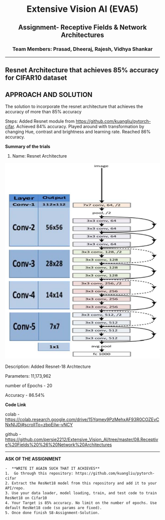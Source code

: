 <h1 align="center">Extensive Vision AI (EVA5)</h1>

<h2 align="center">Assignment- Receptive Fields & Network Architectures</h2>

<h3 align="center"> Team Members: Prasad, Dheeraj, Rajesh, Vidhya Shankar </h3>

---
**Resnet Architecture that achieves 85% accuracy for CIFAR10 dataset**
---



**APPROACH AND SOLUTION**
----
The solution to incorporate the resnet architecture that achieves the accuracy of more than 85% accuracy

Steps:
Added Resnet module from https://github.com/kuangliu/pytorch-cifar. Achieved 84% accuracy. 
Played around with transformation by changing Hue, contrast and brightness and learning rate. Reached 86% accuracy. 


**Summary of the trials**

1. Name: Resnet Architecture

![alt text](https://github.com/persie2212/Extensive_Vision_AI/blob/master/08.Receptive%20Fields%20%26%20Network%20Architectures/Images/Architecture-of-ResNet-18.png)


   Description: Added Resnet-18 Archtecture
   
   Parameters: 11,173,962

   number of Epochs - 20

   Accuracy - 86.54%



**Code Link**

colab - https://colab.research.google.com/drive/15Yqmey9PzMehxAF93R0COZEvCNxNIJDj#scrollTo=zbpEilw-vNCY

github - https://github.com/persie2212/Extensive_Vision_AI/tree/master/08.Receptive%20Fields%20%26%20Network%20Architectures

-------------------

**ASK OF THE ASSIGNMENT**    

    -  **WRITE IT AGAIN SUCH THAT IT ACHIEVES**  
    1.  Go through this repository: https://github.com/kuangliu/pytorch-cifar
    2. Extract the ResNet18 model from this repository and add it to your API/repo. 
    3. Use your data loader, model loading, train, and test code to train ResNet18 on Cifar10
    4. Your Target is 85% accuracy. No limit on the number of epochs. Use default ResNet18 code (so params are fixed). 
    5. Once done finish S8-Assignment-Solution. 

